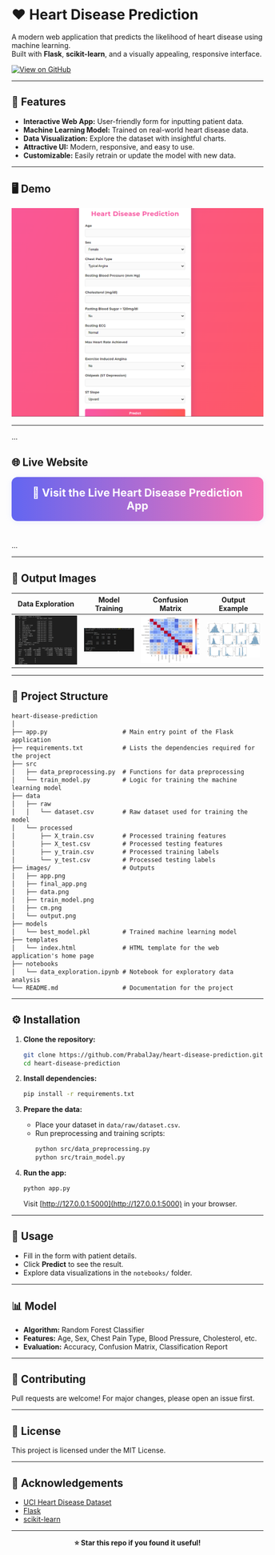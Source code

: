 # ❤️ Heart Disease Prediction

A modern web application that predicts the likelihood of heart disease using machine learning.  
Built with **Flask**, **scikit-learn**, and a visually appealing, responsive interface.

[![View on GitHub](https://img.shields.io/badge/GitHub-View%20Repository-blue?logo=github)](https://github.com/PrabalJay/heart-disease-prediction)

---

## 🚀 Features

- **Interactive Web App:** User-friendly form for inputting patient data.
- **Machine Learning Model:** Trained on real-world heart disease data.
- **Data Visualization:** Explore the dataset with insightful charts.
- **Attractive UI:** Modern, responsive, and easy to use.
- **Customizable:** Easily retrain or update the model with new data.

---

## 🖥️ Demo

<p align="center">
  <img src="images/final_app.png" alt="Final App Screenshot" width="600"/>
</p>

---

...
## 🌐 Live Website
<div style="text-align:center; margin-bottom:40px;">
  <a href="https://your-website-link.com" target="_blank" style="
    display: inline-block;
    background: linear-gradient(90deg, #6366f1 0%, #f472b6 100%);
    color: #fff;
    font-size: 1.35rem;
    font-weight: bold;
    padding: 18px 38px;
    border-radius: 12px;
    text-decoration: none;
    box-shadow: 0 2px 12px #a5b4fc33;
    transition: background 0.2s;
    ">
    🚀 Visit the Live Heart Disease Prediction App
  </a>
</div>
...

---

## 📸 Output Images

| Data Exploration | Model Training | Confusion Matrix | Output Example |
|:---------------:|:--------------:|:---------------:|:-------------:|
| ![Data](images/data.png) | ![Train Model](images/train_model.png) | ![Confusion Matrix](images/cm.png) | ![Output](images/output.png) |

---

## 📂 Project Structure

```
heart-disease-prediction
│
├── app.py                     # Main entry point of the Flask application
├── requirements.txt           # Lists the dependencies required for the project
├── src
│   ├── data_preprocessing.py  # Functions for data preprocessing
│   └── train_model.py         # Logic for training the machine learning model
├── data
│   ├── raw
│   │   └── dataset.csv        # Raw dataset used for training the model
│   └── processed
│       ├── X_train.csv        # Processed training features
│       ├── X_test.csv         # Processed testing features
│       ├── y_train.csv        # Processed training labels
│       └── y_test.csv         # Processed testing labels
├── images/                    # Outputs
│   ├── app.png
│   ├── final_app.png
│   ├── data.png
│   ├── train_model.png
│   ├── cm.png
│   └── output.png
├── models
│   └── best_model.pkl         # Trained machine learning model
├── templates
│   └── index.html             # HTML template for the web application's home page
├── notebooks
│   └── data_exploration.ipynb # Notebook for exploratory data analysis
└── README.md                  # Documentation for the project

```

---

## ⚙️ Installation

1. **Clone the repository:**
   ```bash
   git clone https://github.com/PrabalJay/heart-disease-prediction.git
   cd heart-disease-prediction
   ```

2. **Install dependencies:**
   ```bash
   pip install -r requirements.txt
   ```

3. **Prepare the data:**
   - Place your dataset in `data/raw/dataset.csv`.
   - Run preprocessing and training scripts:
     ```bash
     python src/data_preprocessing.py
     python src/train_model.py
     ```

4. **Run the app:**
   ```bash
   python app.py
   ```
   Visit [http://127.0.0.1:5000](http://127.0.0.1:5000) in your browser.

---

## 📝 Usage

- Fill in the form with patient details.
- Click **Predict** to see the result.
- Explore data visualizations in the `notebooks/` folder.

---

## 📊 Model

- **Algorithm:** Random Forest Classifier
- **Features:** Age, Sex, Chest Pain Type, Blood Pressure, Cholesterol, etc.
- **Evaluation:** Accuracy, Confusion Matrix, Classification Report

---

## 🤝 Contributing

Pull requests are welcome! For major changes, please open an issue first.

---

## 📄 License

This project is licensed under the MIT License.

---

## 🙏 Acknowledgements

- [UCI Heart Disease Dataset](https://archive.ics.uci.edu/ml/datasets/heart+Disease)
- [Flask](https://flask.palletsprojects.com/)
- [scikit-learn](https://scikit-learn.org/)

---

<p align="center">
  <b>⭐ Star this repo if you found it useful!</b>
</p>